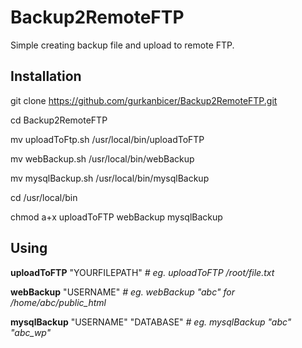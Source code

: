 # Backup2RemoteFTP
Simple creating backup file and upload to remote FTP.

## Installation
git clone https://github.com/gurkanbicer/Backup2RemoteFTP.git

cd Backup2RemoteFTP

mv uploadToFtp.sh /usr/local/bin/uploadToFTP

mv webBackup.sh /usr/local/bin/webBackup

mv mysqlBackup.sh /usr/local/bin/mysqlBackup

cd /usr/local/bin

chmod a+x uploadToFTP webBackup mysqlBackup

## Using
**uploadToFTP** "YOURFILEPATH" *# eg. uploadToFTP /root/file.txt*

**webBackup** "USERNAME" *# eg. webBackup "abc" for /home/abc/public_html*

**mysqlBackup** "USERNAME" "DATABASE" *# eg. mysqlBackup "abc" "abc_wp"*
